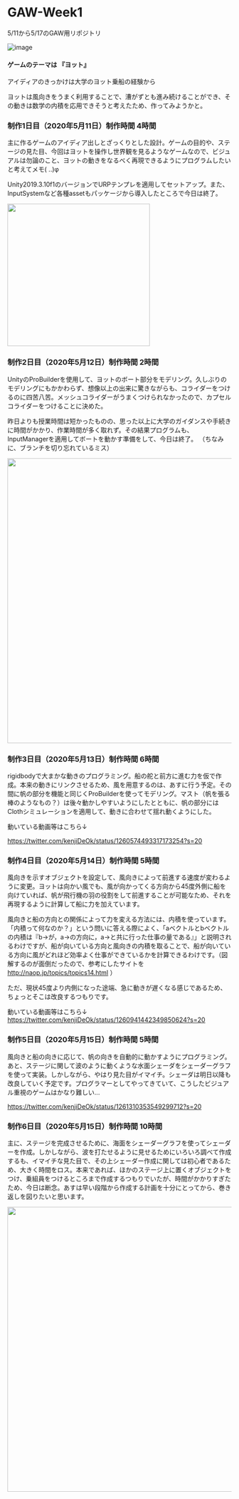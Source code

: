 # GAW-Week1
5/11から5/17のGAW用リポジトリ

![image](https://user-images.githubusercontent.com/41467408/82152397-d9398600-989b-11ea-9379-4df8661dfca9.png)

#### ゲームのテーマは 『ヨット』
アイディアのきっかけは大学のヨット乗船の経験から
 
 ヨットは風向きをうまく利用することで、漕がずとも進み続けることができ、その動きは数学の内積を応用できそうと考えたため、作ってみようかと。
 
### 制作1日目（2020年5月11日）制作時間 4時間
 主に作るゲームのアイディア出しとざっくりとした設計。ゲームの目的や、ステージの見た目、今回はヨットを操作し世界観を見るようなゲームなので、ビジュアルは勿論のこと、ヨットの動きをなるべく再現できるようにプログラムしたいと考えてメモ( ..)φ

Unity2019.3.10f1のバージョンでURPテンプレを適用してセットアップ。また、InputSystemなど各種assetもパッケージから導入したところで今日は終了。

 <img src="https://user-images.githubusercontent.com/41467408/81573680-c593a880-93df-11ea-91d6-69acc1500a3d.JPG" width="320px">

### 制作2日目（2020年5月12日）制作時間 2時間
 UnityのProBuilderを使用して、ヨットのボート部分をモデリング。久しぶりのモデリングにもかかわらず、想像以上の出来に驚きながらも、コライダーをつけるのに四苦八苦。メッシュコライダーがうまくつけられなかったので、カプセルコライダーをつけることに決めた。
 
 昨日よりも授業時間は短かったものの、思った以上に大学のガイダンスや手続きに時間がかかり、作業時間が多く取れず。その結果プログラムも、InputManagerを適用してボートを動かす準備をして、今日は終了。
（ちなみに、ブランチを切り忘れているミス）

 <img src="https://user-images.githubusercontent.com/41467408/81701644-47013e80-94a5-11ea-8f6d-4feb0a3c1aa2.jpg" width="640px">

### 制作3日目（2020年5月13日）制作時間 6時間
 rigidbodyで大まかな動きのプログラミング。船の舵と前方に進む力を仮で作成。本来の動きにリンクさせるため、風を用意するのは、あすに行う予定。その間に帆の部分を機能と同じくProBuilderを使ってモデリング。マスト（帆を張る棒のようなもの？）は後々動かしやすいようにしたとともに、帆の部分にはClothシミュレーションを適用して、動きに合わせて揺れ動くようにした。
 

動いている動画等はこちら↓


https://twitter.com/kenjiDeOk/status/1260574493317173254?s=20

### 制作4日目（2020年5月14日）制作時間 5時間
 風向きを示すオブジェクトを設定して、風向きによって前進する速度が変わるように変更。ヨットは向かい風でも、風が向かってくる方向から45度外側に船を向けていれば、帆が飛行機の羽の役割をして前進することが可能なため、それを再現するように計算して船に力を加えています。
 
 風向きと船の方向との関係によって力を変える方法には、内積を使っています。「内積って何なのか？」という問いに答える際によく、「aベクトルとbベクトルの内積は『b→が，a→の方向に，a→と共に行った仕事の量である』」と説明されるわけですが、船が向いている方向と風向きの内積を取ることで、船が向いている方向に風がどれほど効率よく仕事ができているかを計算できるわけです。（図解するのが面倒だったので、参考にしたサイトを http://naop.jp/topics/topics14.html ）

ただ、現状45度より内側になった途端、急に動きが遅くなる感じであるため、ちょっとそこは改良するつもりです。

動いている動画等はこちら↓
https://twitter.com/kenjiDeOk/status/1260941442349850624?s=20

### 制作5日目（2020年5月15日）制作時間 5時間
 風向きと船の向きに応じて、帆の向きを自動的に動かすようにプログラミング。あと、ステージに関して波のように動くような水面シェーダをシェーダーグラフを使って実装。しかしながら、やはり見た目がイマイチ。シェーダは明日以降も改良していく予定です。プログラマーとしてやってきていて、こうしたビジュアル重視のゲームはかなり難しい...
 
https://twitter.com/kenjiDeOk/status/1261310353549299712?s=20

### 制作6日目（2020年5月15日）制作時間 10時間
 主に、ステージを完成させるために、海面をシェーダーグラフを使ってシェーダーを作成。しかしながら、波を打たせるように見せるためにいろいろ調べて作成するも、イマイチな見た目で、その上シェーダー作成に関しては初心者であるため、大きく時間をロス。本来であれば、ほかのステージ上に置くオブジェクトをつけ、乗組員をつけるところまで作成するつもりでいたが、時間がかかりすぎたため、今日は断念。あすは早い段階から作成する計画を十分にとってから、巻き返しを図りたいと思います。

<img src="https://user-images.githubusercontent.com/41467408/82122886-3583a380-97d1-11ea-92f3-e83653d7dd47.png" width="640px">
